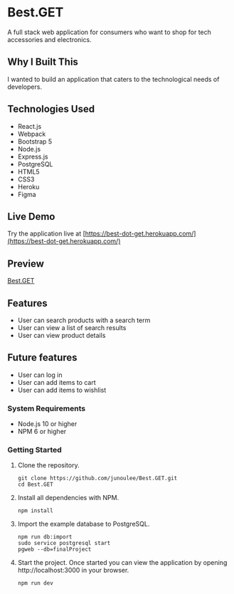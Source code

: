 # Best.GET

A full stack web application for consumers who want to shop for tech accessories and electronics.

## Why I Built This

I wanted to build an application that caters to the technological needs of developers.

## Technologies Used

- React.js
- Webpack
- Bootstrap 5
- Node.js
- Express.js
- PostgreSQL
- HTML5
- CSS3
- Heroku
- Figma

## Live Demo

Try the application live at [https://best-dot-get.herokuapp.com/](https://best-dot-get.herokuapp.com/)

## Preview

[Best.GET](/workspaces/Best.GET/server/public/images/best.get.gif)


## Features

- User can search products with a search term
- User can view a list of search results
- User can view product details

## Future features

- User can log in
- User can add items to cart
- User can add items to wishlist

### System Requirements

- Node.js 10 or higher
- NPM 6 or higher

### Getting Started

1. Clone the repository.

    ```shell
    git clone https://github.com/junoulee/Best.GET.git
    cd Best.GET
    ```

1. Install all dependencies with NPM.

    ```shell
    npm install
    ```

1. Import the example database to PostgreSQL.

    ```shell
    npm run db:import
    sudo service postgresql start
    pgweb --db=finalProject
    ```

1. Start the project. Once started you can view the application by opening http://localhost:3000 in your browser.

    ```shell
    npm run dev
    ```
